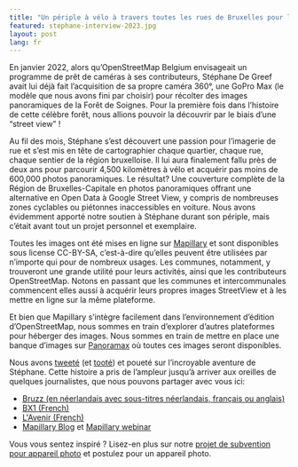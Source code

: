 ```yaml
---
title: "Un périple à vélo à travers toutes les rues de Bruxelles pour les photographier en 360°"
featured: stephane-interview-2023.jpg
layout: post
lang: fr
---
```


En janvier 2022, alors qu’OpenStreetMap Belgium envisageait un programme de prêt de caméras à ses contributeurs, Stéphane De Greef avait lui déjà fait l’acquisition de sa propre caméra 360°, une GoPro Max (le modèle que nous avons fini par choisir) pour récolter des images panoramiques de la Forêt de Soignes. Pour la première fois dans l’histoire de cette célèbre forêt, nous allions pouvoir la découvrir par le biais d’une “street view” !

Au fil des mois, Stéphane s’est découvert une passion pour l’imagerie de rue et s’est mis en tête de cartographier chaque quartier, chaque rue, chaque sentier de la région bruxelloise. Il lui aura finalement fallu près de deux ans pour parcourir 4,500 kilomètres à vélo et acquérir pas moins de 600,000 photos panoramiques. Le résultat? Une couverture complète de la Région de Bruxelles-Capitale en photos panoramiques offrant une alternative en Open Data à Google Street View, y compris de nombreuses zones cyclables ou piétonnes inaccessibles en voiture. Nous avons évidemment apporté notre soutien à Stéphane durant son périple, mais c’était avant tout un projet personnel et exemplaire.

Toutes les images ont été mises en ligne sur [Mapillary](https://www.mapillary.com/app/user/Stefdegreef?lat=50.8&lng=4.5&z=10) et sont disponibles sous license CC-BY-SA, c’est-à-dire qu’elles peuvent être utilisées par n’importe qui pour de nombreux usages. Les communes, notamment, y trouveront une grande utilité pour leurs activités, ainsi que les contributeurs OpenStreetMap. Notons en passant que les communes et intercommunales commencent elles aussi à acquérir leurs propres images StreetView et à les mettre en ligne sur la même plateforme. 

Et bien que Mapillary s’intègre facilement dans l’environnement d’édition d’OpenStreetMap, nous sommes en train d’explorer d’autres plateformes pour héberger des images. Nous sommes en train de mettre en place une banque d’images sur [Panoramax](https://panoramax.fr/) où toutes ces images seront disponibles.

Nous avons [tweeté](https://twitter.com/osm_be/status/1680584420648968192) (et [tooté](https://en.osm.town/@osm_be/110724230718520196)) et poueté sur l’incroyable aventure de Stéphane. Cette histoire a pris de l’ampleur jusqu’à arriver aux oreilles de quelques journalistes, que nous pouvons partager avec vous ici: 
* [Bruzz (en néerlandais avec sous-titres néerlandais, français ou anglais)](https://www.bruzz.be/videoreeks/woensdag-19-juli-2023/video-stephane-de-greef-brengt-al-fietsend-alle-straten-van)
* [BX1 (French)](https://bx1.be/categories/culture/un-google-street-view-pour-les-cyclistes/)
* [L'Avenir (French)](https://www.lavenir.net/regions/bruxelles/2023/07/27/le-projet-dingue-de-stephane-de-greef-il-pedale-dans-toutes-les-rues-de-bruxelles-pour-creer-lalternative-cycliste-a-google-street-view-QHSBZDBPVRB23FDB5C4NINYPPU/)
* [Mapillary Blog](https://blog.mapillary.com/update/2023/07/28/Mapping-Brussels-By-Bike.html) et [Mapillary webinar](https://www.youtube.com/watch?v=fLD0Y5G-R3M&t=685s)

Vous vous sentez inspiré ? Lisez-en plus sur notre [projet de subvention pour appareil photo](https://openstreetmap.be/fr/projects/streetlevelimagery.html) et postulez pour un appareil photo.